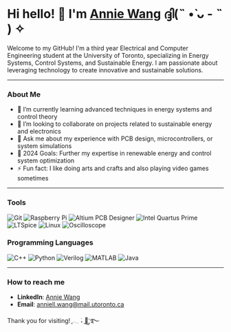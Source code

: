 # Hi hello! 👋 I'm [Annie Wang](https://anniew5.github.io/index.html)     ദ്ദി(˵ •̀ ᴗ - ˵ ) ✧


Welcome to my GitHub! I'm a third year Electrical and Computer Engineering student at the University of Toronto, specializing in Energy Systems, Control Systems, and Sustainable Energy. I am passionate about leveraging technology to create innovative and sustainable solutions. 

---

### About Me

- 🌱 I’m currently learning advanced techniques in energy systems and control theory
- 👯 I’m looking to collaborate on projects related to sustainable energy and electronics
- 💬 Ask me about my experience with PCB design, microcontrollers, or system simulations
- 🥅 2024 Goals: Further my expertise in renewable energy and control system optimization
- ⚡ Fun fact: I like doing arts and crafts and also playing video games sometimes

---

### Tools

![Git](https://img.shields.io/badge/-Git-orange?style=flat&logo=git&logoColor=white)
![Raspberry Pi](https://img.shields.io/badge/-Raspberry_Pi-red?style=flat&logo=raspberry-pi&logoColor=white)
![Altium PCB Designer](https://img.shields.io/badge/-Altium_PCB_Designer-blue?style=flat)
![Intel Quartus Prime](https://img.shields.io/badge/-Intel_Quartus_Prime-green?style=flat)
![LTSpice](https://img.shields.io/badge/-LTSpice-yellow?style=flat)
![Linux](https://img.shields.io/badge/-Linux-black?style=flat&logo=linux&logoColor=white)
![Oscilloscope](https://img.shields.io/badge/-Oscilloscope-purple?style=flat)

### Programming Languages

![C++](https://img.shields.io/badge/-C++-00599C?style=flat&logo=c%2B%2B&logoColor=white)
![Python](https://img.shields.io/badge/-Python-blue?style=flat&logo=python&logoColor=white)
![Verilog](https://img.shields.io/badge/-Verilog-green?style=flat)
![MATLAB](https://img.shields.io/badge/-MATLAB-orange?style=flat&logo=matlab)
![Java](https://img.shields.io/badge/-Java-red?style=flat&logo=java)

---


### How to reach me

- **LinkedIn**: [Annie Wang](https://www.linkedin.com/in/annie-wang123/)
- **Email**: [anniell.wang@mail.utoronto.ca](mailto:anniell.wang@mail.utoronto.ca)

Thank you for visiting! ִֶָ𓂃 ࣪˖ ִֶָ🐇་༘࿐

<br />





